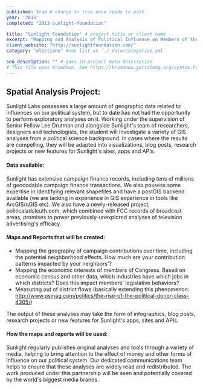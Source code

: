 ```yaml
---
published: true # change to true once ready to post
year: '2013'
completed: "2013-sunlight-foundation"

title: "Sunlight Foundation" # project title or client name
excerpt: "Mapping and Analysis of Political Influence on Members of the U.S. Congress" # shows on project list page
client_website: "http://sunlightfoundation.com/"
category: "elections" #see list at `./_data/categories.yml`

seo_description: "" # goes in project meta description
# This file uses Kramdown. See https://kramdown.gettalong.org/syntax.html for syntax
---
```


## Spatial Analysis Project:
Sunlight Labs possesses a large amount of geographic data related to influences on our political system, but to date has not had the opportunity to perform exploratory analyses on it. Working under the supervision of Senior Fellow Lee Drutman and alongside Sunlight's team of researchers, designers and technologists, the student will investigate a variety of GIS analyses from a political science background. In cases where the results are compelling, they will be adapted into visualizations, blog posts, research projects or new features for Sunlight's sites, apps and APIs.

#### Data available:
Sunlight has extensive campaign finance records, including tens of millions of geocodable campaign finance transactions. We also possess some expertise in identifying relevant shapefiles and have a postGIS backend available (we are lacking in experience in GIS experience in tools like ArcGIS/qGIS etc). We also have a newly-released project, politicaladsleuth.com, which combined with FCC records of broadcast areas, promises to power previously-unexplored analyses of television advertising's efficacy.

#### Maps and Reports that will be created:
- Mapping the geography of campaign contributions over time, including the potential neighborhood effects. How much are your contribution patterns impacted by your neighbors'?
- Mapping the economic interests of members of Congress. Based on economic census and other data, which industries have which jobs in which districts? Does this impact members' legislative behaviors?
- Measuring out of district flows (basically extending this phenomenon: http://www.psmag.com/politics/the-rise-of-the-political-donor-class-4305/)

The output of these analyses may take the form of infographics, blog posts, research projects or new features for Sunlight's apps, sites and APIs.

#### How the maps and reports will be used:
Sunlight regularly publishes original analyses and tools through a variety of media, helping to bring attention to the effect of money and other forms of influence on our political system. Our dedicated communications team helps to ensure that these analyses are widely read and redistributed. The work produced under this partnership will be seen and potentially covered by the world's biggest media brands.
